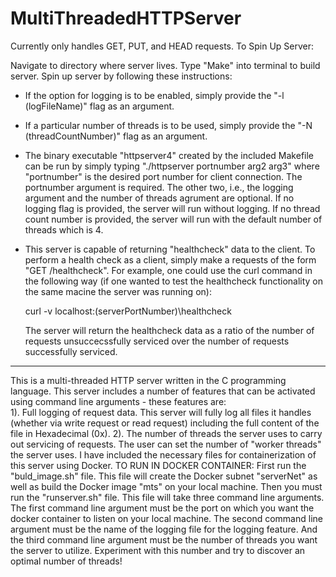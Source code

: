 # MultiThreadedHTTPServer

Currently only handles GET, PUT, and HEAD requests.
To Spin Up Server:

Navigate to directory where server lives.
Type "Make" into terminal to build server.
Spin up server by following these instructions:

- If the option for logging is to be enabled, simply provide the "-l (logFileName)" flag as an argument.
- If a particular number of threads is to be used, simply provide the "-N (threadCountNumber)" flag as an argument.

- The binary executable "httpserver4" created by the included Makefile can be run by simply typing "./httpserver portnumber arg2 arg3" where "portnumber"
is the desired port number for client connection.  The portnumber argument is required.  The other two, i.e., the logging argument and the number of threads agrument are optional.  If no logging flag is provided, the server will run without logging.  If no thread count number is provided, the server will run with the default number of threads which is 4.

- This server is capable of returning "healthcheck" data to the client.  To perform a health check as a client, simply make a requests of the form "GET /healthcheck".  For example, one could use the curl command in the following way (if one wanted to test the healthcheck functionality on the same macine the server was running on):

  curl -v localhost:(serverPortNumber)\healthcheck

  The server will return the healthcheck data as a ratio of the number of requests unsuccecssfully serviced over the number of requests successfully serviced.
 
 -----------------------------------------------------------------------------------------------------------------------------------------------------------------
  
  
This is a multi-threaded HTTP server written in the C programming language.
This server includes a number of features that can be activated using command line arguments - these features are:  
1). Full logging of request data.  This server will fully log all files it handles (whether via write request or read request) including the full content of the file
in Hexadecimal (0x).
2). The number of threads the server uses to carry out servicing of requests.  The user can set the number of "worker threads" the server uses.
I have included the necessary files for containerization of this server using Docker.
TO RUN IN DOCKER CONTAINER:
  First run the "buld_image.sh" file.  This file will create the Docker subnet "serverNet" as well as build the Docker image "mts" on your local machine.
  Then you must run the "runserver.sh" file.  This file will take three command line arguments.  The first command line argument must be the port on which you want the docker     container to listen on your local machine.  The second command line argument must be the name of the logging file for the logging feature. And the third command line argument   must be the number of threads you want the server to utilize.  Experiment with this number and try to discover an optimal number of threads! 
 
 
  
